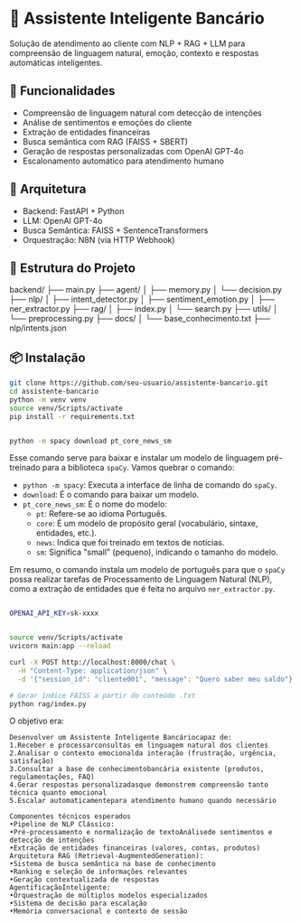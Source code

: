 # 🤖 Assistente Inteligente Bancário

Solução de atendimento ao cliente com NLP + RAG + LLM para compreensão de linguagem natural, emoção, contexto e respostas automáticas inteligentes.

## 🚀 Funcionalidades

- Compreensão de linguagem natural com detecção de intenções
- Análise de sentimentos e emoções do cliente
- Extração de entidades financeiras
- Busca semântica com RAG (FAISS + SBERT)
- Geração de respostas personalizadas com OpenAI GPT-4o
- Escalonamento automático para atendimento humano

## 🧱 Arquitetura

- Backend: FastAPI + Python
- LLM: OpenAI GPT-4o
- Busca Semântica: FAISS + SentenceTransformers
- Orquestração: N8N (via HTTP Webhook)

## 📁 Estrutura do Projeto

backend/
├── main.py
├── agent/
│ ├── memory.py
│ └── decision.py
├── nlp/
│ ├── intent_detector.py
│ ├── sentiment_emotion.py
│ ├── ner_extractor.py
├── rag/
│ ├── index.py
│ └── search.py
├── utils/
│ └── preprocessing.py
├── docs/
│ └── base_conhecimento.txt
├── nlp/intents.json
    

## 📦 Instalação

```bash
git clone https://github.com/seu-usuario/assistente-bancario.git
cd assistente-bancario
python -m venv venv
source venv/Scripts/activate
pip install -r requirements.txt

```

```bash

python -m spacy download pt_core_news_sm

```

Esse comando serve para baixar e instalar um modelo de linguagem pré-treinado para a biblioteca `spaCy`. Vamos quebrar o comando:

*   `python -m spacy`: Executa a interface de linha de comando do `spaCy`.
*   `download`: É o comando para baixar um modelo.
*   `pt_core_news_sm`: É o nome do modelo:
    *   `pt`: Refere-se ao idioma Português.
    *   `core`: É um modelo de propósito geral (vocabulário, sintaxe, entidades, etc.).
    *   `news`: Indica que foi treinado em textos de notícias.
    *   `sm`: Significa "small" (pequeno), indicando o tamanho do modelo.

Em resumo, o comando instala um modelo de português para que o `spaCy` possa realizar tarefas de Processamento de Linguagem Natural (NLP), como a extração de entidades que é feita no arquivo `ner_extractor.py`.



```bash

OPENAI_API_KEY=sk-xxxx


source venv/Scripts/activate
uvicorn main:app --reload

curl -X POST http://localhost:8000/chat \
  -H "Content-Type: application/json" \
  -d '{"session_id": "cliente001", "message": "Quero saber meu saldo"}'

# Gerar índice FAISS a partir do conteúdo .txt
python rag/index.py

```

O objetivo era:

    Desenvolver um Assistente Inteligente Bancáriocapaz de:
	1.Receber e processarconsultas em linguagem natural dos clientes
	2.Analisar o contexto emocionalda interação (frustração, urgência, satisfação)
	3.Consultar a base de conhecimentobancária existente (produtos, regulamentações, FAQ)
	4.Gerar respostas personalizadasque demonstrem compreensão tanto técnica quanto emocional
	5.Escalar automaticamentepara atendimento humano quando necessário      

	Componentes técnicos esperados
	•Pipeline de NLP Clássico:
	•Pré-processamento e normalização de textoAnálisede sentimentos e detecção de intenções
	•Extração de entidades financeiras (valores, contas, produtos)
	Arquitetura RAG (Retrieval-AugmentedGeneration):
	•Sistema de busca semântica na base de conhecimento
	•Ranking e seleção de informações relevantes
	•Geração contextualizada de respostas
	AgentificaçãoInteligente:
	•Orquestração de múltiplos modelos especializados
	•Sistema de decisão para escalação
	•Memória conversacional e contexto de sessão